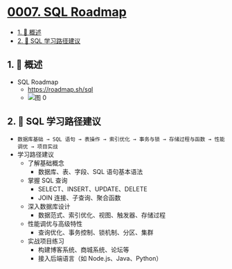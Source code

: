 # [0007. SQL Roadmap](https://github.com/Tdahuyou/TNotes.mysql/tree/main/notes/0007.%20SQL%20Roadmap)

<!-- region:toc -->

- [1. 📝 概述](#1--概述)
- [2. 🤖 SQL 学习路径建议](#2--sql-学习路径建议)

<!-- endregion:toc -->

## 1. 📝 概述

- SQL Roadmap
  - https://roadmap.sh/sql
  - ![图 0](https://cdn.jsdelivr.net/gh/Tdahuyou/imgs@main/2025-05-17-08-14-46.png)

## 2. 🤖 SQL 学习路径建议

- `数据库基础 → SQL 语句 → 表操作 → 索引优化 → 事务与锁 → 存储过程与函数 → 性能调优 → 项目实战`
- 学习路径建议
  - 了解基础概念
    - 数据库、表、字段、SQL 语句基本语法
  - 掌握 SQL 查询
    - SELECT、INSERT、UPDATE、DELETE
    - JOIN 连接、子查询、聚合函数
  - 深入数据库设计
    - 数据范式、索引优化、视图、触发器、存储过程
  - 性能调优与高级特性
    - 查询优化、事务控制、锁机制、分区、集群
  - 实战项目练习
    - 构建博客系统、商城系统、论坛等
    - 接入后端语言（如 Node.js、Java、Python）
